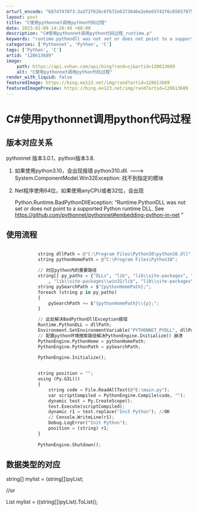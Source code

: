 ```yaml
---
arturl_encode: "6874747073:3a2f2f626c6f672e6373646e2e6e65742f6c656579756e6a2f:61727469636c652f64657461696c732f313238363133363839"
layout: post
title: "C使用pythonnet调用python代码过程"
date: 2023-01-09 14:20:49 +08:00
description: "C#使用pythonnet调用python代码过程_runtime.p"
keywords: "runtime.pythondll was not set or does not point to a supported python runtim"
categories: ['Pythonnet', 'Python', 'C']
tags: ['Python', 'C']
artid: "128613689"
image:
    path: https://api.vvhan.com/api/bing?rand=sj&artid=128613689
    alt: "C使用pythonnet调用python代码过程"
render_with_liquid: false
featuredImage: https://bing.ee123.net/img/rand?artid=128613689
featuredImagePreview: https://bing.ee123.net/img/rand?artid=128613689
---
```


# C#使用pythonnet调用python代码过程

## 版本对应关系

pythonnet 版本3.0.1，python版本3.8.

1. 如果使用python3.10，会出现报错
   python310.dll. ---> System.ComponentModel.Win32Exception: 找不到指定的模块

2. Net程序使用64位，如果使用anyCPU或者32位，会出现

   Python.Runtime.BadPythonDllException:
   “Runtime.PythonDLL was not set or does not point to a supported Python runtime DLL. See
   <https://github.com/pythonnet/pythonnet#embedding-python-in-net>
   ”

## 使用流程

```python

            string dllPath = @"C:\Program Files\Python38\python38.dll";            
            string pythonHomePath = @"C:\Program Files\Python38";
          
            // 对应python内的重要路径
            string[] py_paths = {"DLLs", "lib", "lib\\site-packages", "lib\\site-packages\\win32"
                , "lib\\site-packages\\win32/lib", "lib\\site-packages\\Pythonwin" };
            string pySearchPath = $"{pythonHomePath};";
            foreach (string p in py_paths)
            {
                pySearchPath += $"{pythonHomePath}\\{p};";
            }

            // 此处解决BadPythonDllException报错
            Runtime.PythonDLL = dllPath;
            Environment.SetEnvironmentVariable("PYTHONNET_PYDLL", dllPath);
            // 配置python环境搜索路径解决PythonEngine.Initialize() 崩溃
            PythonEngine.PythonHome = pythonHomePath;
            PythonEngine.PythonPath = pySearchPath;

            PythonEngine.Initialize();

            
            string position = "";
            using (Py.GIL())
            {
                string code = File.ReadAllText(@"E:\main.py");
                var scriptCompiled = PythonEngine.Compile(code, "");                
                dynamic test = Py.CreateScope();
                test.Execute(scriptCompiled);              
                dynamic r1 = test.replace("Init Python"); //OK
                // Console.WriteLine(r1);
                Debug.LogError("Init Python");
                position = (string) r1;
            }
            
            PythonEngine.Shutdown();
```

## 

## 数据类型的对应

string[] mylist = (string[])pyList;

//or

List<string> mylist = ((string[])pyList).ToList<string>();